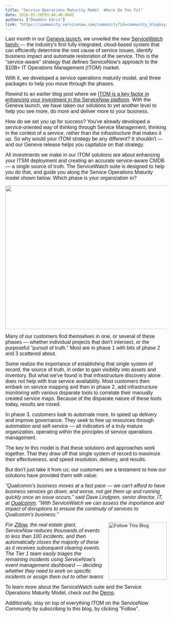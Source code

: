 ```yaml
---
title: "Service Operations Maturity Model  Where Do You Fit"
date: 2016-01-28T03:46:40.000Z
authors: ["Deaddin Edris"]
link: "https://community.servicenow.com/community?id=community_blog&sys_id=177ce2e1dbd0dbc01dcaf3231f961962"
---
```

<p><span style="font-family: calibri, verdana, arial, sans-serif; font-size: 12pt;">Last month in our <a title="" _jive_internal="true" href="/search.jspa?facet=content&amp;q=geneva*&amp;sort=relevanceDesc">Geneva launch</a>, we unveiled the new <a title="ww.servicenow.com/solutions/it-operations-management.html" href="https://www.servicenow.com/solutions/it-operations-management.html">ServiceWatch family </a>— the industry's first fully integrated, cloud-based system that can efficiently determine the root cause of service issues, identify business impact and automate restoration of the service. This is the "service-aware" strategy that defines ServiceNow's approach to the $10B+ IT Operations Management (ITOM) market. </span></p><p></p><p><span style="font-family: calibri, verdana, arial, sans-serif; font-size: 12pt;">With it, we developed a service operations maturity model, and three packages to help you move through the phases. </span></p><p></p><p><span style="font-family: calibri, verdana, arial, sans-serif; font-size: 12pt;">Rewind to an earlier blog post where we <a title="" _jive_internal="true" href="/community?id=community_blog&sys_id=b2cda2e9dbd0dbc01dcaf3231f961941">ITOM is a key factor in enhancing your investment in the ServiceNow platform</a>. With the Geneva launch, we have taken our solutions to yet another level to help you see more, do more and deliver more to your business. </span></p><p></p><p><span style="font-family: calibri, verdana, arial, sans-serif; font-size: 12pt;">How do we set you up for success? You've already developed a service-oriented way of thinking through Service Management, thinking in the context of a service, rather than the infrastructure that makes it up. So why would your ITOM strategy be any different? It shouldn't — and our Geneva release helps you capitalize on that strategy. </span></p><p></p><p><span style="font-family: calibri, verdana, arial, sans-serif; font-size: 12pt;">All investments we make in our ITOM solutions are about enhancing your ITSM deployment and creating an accurate service-aware CMDB — a single source of truth. The ServiceWatch suite is designed to help you do that, and guide you along the Service Operations Maturity model shown below. Which phase is your organization in? </span></p><p><img   class="image-1 jive-image" height="448" src="a0fb8d82db54130468c1fb651f96196b.iix" style="text-align: center; line-height: 1.5; height: 448px; width: 746.666666666667px; display: block; margin-left: auto; margin-right: auto;" width="746"/></p><p></p><p><span style="font-family: calibri, verdana, arial, sans-serif; font-size: 12pt;">Many of our customers find themselves in one, or several of these phases — whether individual projects that don't intersect, or the purposeful "pursuit of truth." </span><span style="font-family: calibri, verdana, arial, sans-serif; font-size: 12pt;">Most are in phase 1 with bits of phase 2 and 3 scattered about.</span></p><p></p><p><span style="font-family: calibri, verdana, arial, sans-serif; font-size: 12pt;">Some realize the importance of establishing that single system of record, the source of truth, in order to gain visibility into assets and inventory. But what we've found is that infrastructure discovery alone does not help with true service availability. Most customers then embark on service mapping and then in phase 2, add infrastructure monitoring with various disparate tools to correlate their manually created service maps. Because of the disparate nature of these tools today, results are mixed. </span></p><p></p><p><span style="font-family: calibri, verdana, arial, sans-serif; font-size: 12pt;">In phase 3, customers look to automate more, to speed up delivery and improve governance. They seek to free up resources through automation and self-service — all indicators of a truly mature organization, operating within the principles of service operations management.</span></p><p></p><p><span style="font-family: calibri, verdana, arial, sans-serif; font-size: 12pt;">The key to this model is that these solutions and approaches work together. That they draw off that single system of record to maximize their effectiveness, and speed resolution, delivery, and results.</span></p><p></p><p><span style="font-family: calibri, verdana, arial, sans-serif; font-size: 12pt;">But don't just take it from us; our customers are a testament to how our solutions have provided them with value:</span></p><p></p><p><span style="font-family: calibri, verdana, arial, sans-serif; font-size: 12pt;"><em>"Qualcomm's business moves at a fast pace — we can't afford to have business services go down, and worse, not get them up and running quickly once an issue occurs," said Dave Lindgren, senior director, IT, at <a title="ww.qualcomm.com/" href="https://www.qualcomm.com/">Qualcomm</a>. "With ServiceWatch we can assess the importance and impact of disruptions to ensure the continuity of services to Qualcomm's business."</em></span></p><p><img   align="right" alt="Follow This Blog" class="image-2 jive-image" height="180" src="aaba2c46db945f048c8ef4621f9619a9.iix" style="padding-left: 10px; width: 182px; height: 179.7154811715481px;" width="182"/></p><p></p><p><span style="font-family: calibri, verdana, arial, sans-serif; font-size: 12pt;"><em>For <a title="w.servicenow.com/content/dam/servicenow/documents/case-studies/cs-zillow.pdf" href="http://www.servicenow.com/content/dam/servicenow/documents/case-studies/cs-zillow.pdf">Zillow</a>, the real estate giant, ServiceNow reduces thousands of events to less than 100 incidents, and then automatically closes the majority of these as it receives subsequent clearing events. The Tier 1 team easily triages the remaining incidents using ServiceNow's event management dashboard — deciding whether they need to work on specific incidents or assign them out to other teams</em></span></p><p></p><p><span style="font-size: 12pt; font-family: calibri, verdana, arial, sans-serif;">To learn more about the ServiceWatch suite and the Service Operations Maturity Model, check out the <a title="w.servicenow.com/lpdem/demonow-service-mapping.html" href="http://www.servicenow.com/lpdem/demonow-service-mapping.html">Demo</a>. </span></p><p></p><p><span style="font-size: 12pt; font-family: calibri, verdana, arial, sans-serif;">Additionally, stay on top of everything ITOM on the ServiceNow Community by subscribing to this blog, by clicking "Follow".</span></p>